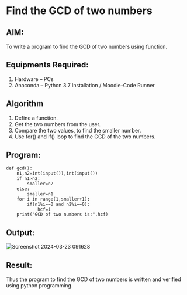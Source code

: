 # Find the GCD of two numbers

## AIM:
To write a program to find the GCD of two numbers using function.

## Equipments Required:
1. Hardware – PCs
2. Anaconda – Python 3.7 Installation / Moodle-Code Runner

## Algorithm
1. Define a function.
2. Get the two numbers from the user.
3. Compare the two values, to find the smaller number.
4. Use for() and if() loop to find the GCD of the two numbers.

## Program:
```
def gcd():
    n1,n2=int(input()),int(input())
    if n1>n2:
        smaller=n2
    else:
        smaller=n1
    for i in range(1,smaller+1):
        if(n1%i==0 and n2%i==0):
            hcf=i
    print("GCD of two numbers is:",hcf)  
```

## Output:

![Screenshot 2024-03-23 091628](https://github.com/drgbhuvaneswari/GCD-of-two-numbers/assets/132819871/dd38c11d-daa4-40f1-a866-46b3a59a9c5b)


## Result:
Thus the program to find the GCD of two numbers is written and verified using python programming.
